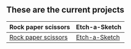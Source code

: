 ## These are the current projects

Rock paper scissors | Etch-a-Sketch
------------------- | -------------
[Rock paper scissors](https://zappat0n.github.io/RockPaperScissors/) | [Etch-a-Sketch](https://zappat0n.github.io/Etch-a-Sketch/)

